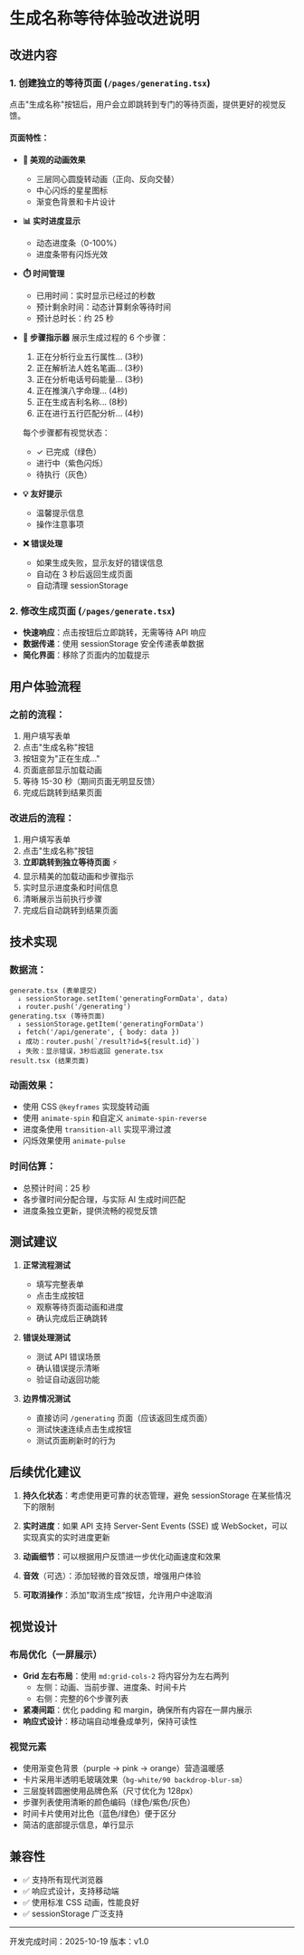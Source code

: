 # 生成名称等待体验改进说明

## 改进内容

### 1. 创建独立的等待页面 (`/pages/generating.tsx`)

点击"生成名称"按钮后，用户会立即跳转到专门的等待页面，提供更好的视觉反馈。

#### 页面特性：

- **🎨 美观的动画效果**
  - 三层同心圆旋转动画（正向、反向交替）
  - 中心闪烁的星星图标
  - 渐变色背景和卡片设计

- **📊 实时进度显示**
  - 动态进度条（0-100%）
  - 进度条带有闪烁光效

- **⏱️ 时间管理**
  - 已用时间：实时显示已经过的秒数
  - 预计剩余时间：动态计算剩余等待时间
  - 预计总时长：约 25 秒

- **📝 步骤指示器**
  展示生成过程的 6 个步骤：
  1. 正在分析行业五行属性... (3秒)
  2. 正在解析法人姓名笔画... (3秒)
  3. 正在分析电话号码能量... (3秒)
  4. 正在推演八字命理... (4秒)
  5. 正在生成吉利名称... (8秒)
  6. 正在进行五行匹配分析... (4秒)

  每个步骤都有视觉状态：
  - ✓ 已完成（绿色）
  - 进行中（紫色闪烁）
  - 待执行（灰色）

- **💡 友好提示**
  - 温馨提示信息
  - 操作注意事项

- **❌ 错误处理**
  - 如果生成失败，显示友好的错误信息
  - 自动在 3 秒后返回生成页面
  - 自动清理 sessionStorage

### 2. 修改生成页面 (`/pages/generate.tsx`)

- **快速响应**：点击按钮后立即跳转，无需等待 API 响应
- **数据传递**：使用 sessionStorage 安全传递表单数据
- **简化界面**：移除了页面内的加载提示

## 用户体验流程

### 之前的流程：
1. 用户填写表单
2. 点击"生成名称"按钮
3. 按钮变为"正在生成..."
4. 页面底部显示加载动画
5. 等待 15-30 秒（期间页面无明显反馈）
6. 完成后跳转到结果页面

### 改进后的流程：
1. 用户填写表单
2. 点击"生成名称"按钮
3. **立即跳转到独立等待页面** ⚡
4. 显示精美的加载动画和步骤指示
5. 实时显示进度条和时间信息
6. 清晰展示当前执行步骤
7. 完成后自动跳转到结果页面

## 技术实现

### 数据流：
```
generate.tsx (表单提交)
  ↓ sessionStorage.setItem('generatingFormData', data)
  ↓ router.push('/generating')
generating.tsx (等待页面)
  ↓ sessionStorage.getItem('generatingFormData')
  ↓ fetch('/api/generate', { body: data })
  ↓ 成功：router.push(`/result?id=${result.id}`)
  ↓ 失败：显示错误，3秒后返回 generate.tsx
result.tsx (结果页面)
```

### 动画效果：
- 使用 CSS `@keyframes` 实现旋转动画
- 使用 `animate-spin` 和自定义 `animate-spin-reverse`
- 进度条使用 `transition-all` 实现平滑过渡
- 闪烁效果使用 `animate-pulse`

### 时间估算：
- 总预计时间：25 秒
- 各步骤时间分配合理，与实际 AI 生成时间匹配
- 进度条独立更新，提供流畅的视觉反馈

## 测试建议

1. **正常流程测试**
   - 填写完整表单
   - 点击生成按钮
   - 观察等待页面动画和进度
   - 确认完成后正确跳转

2. **错误处理测试**
   - 测试 API 错误场景
   - 确认错误提示清晰
   - 验证自动返回功能

3. **边界情况测试**
   - 直接访问 `/generating` 页面（应该返回生成页面）
   - 测试快速连续点击生成按钮
   - 测试页面刷新时的行为

## 后续优化建议

1. **持久化状态**：考虑使用更可靠的状态管理，避免 sessionStorage 在某些情况下的限制

2. **实时进度**：如果 API 支持 Server-Sent Events (SSE) 或 WebSocket，可以实现真实的实时进度更新

3. **动画细节**：可以根据用户反馈进一步优化动画速度和效果

4. **音效**（可选）：添加轻微的音效反馈，增强用户体验

5. **可取消操作**：添加"取消生成"按钮，允许用户中途取消

## 视觉设计

### 布局优化（一屏展示）
- **Grid 左右布局**：使用 `md:grid-cols-2` 将内容分为左右两列
  - 左侧：动画、当前步骤、进度条、时间卡片
  - 右侧：完整的6个步骤列表
- **紧凑间距**：优化 padding 和 margin，确保所有内容在一屏内展示
- **响应式设计**：移动端自动堆叠成单列，保持可读性

### 视觉元素
- 使用渐变色背景（purple → pink → orange）营造温暖感
- 卡片采用半透明毛玻璃效果（`bg-white/90 backdrop-blur-sm`）
- 三层旋转圆圈使用品牌色系（尺寸优化为 128px）
- 步骤列表使用清晰的颜色编码（绿色/紫色/灰色）
- 时间卡片使用对比色（蓝色/绿色）便于区分
- 简洁的底部提示信息，单行显示

## 兼容性

- ✅ 支持所有现代浏览器
- ✅ 响应式设计，支持移动端
- ✅ 使用标准 CSS 动画，性能良好
- ✅ sessionStorage 广泛支持

---

开发完成时间：2025-10-19
版本：v1.0

